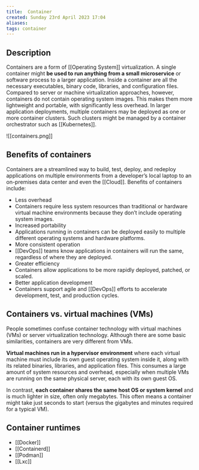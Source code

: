```yaml
---
title:  Container
created: Sunday 23rd April 2023 17:04
aliases: 
tags: container
---
```


## Description

Containers are a form of [[Operating System]] virtualization. A single container might **be used to run anything from a small microservice** or software process to a larger application. Inside a container are all the necessary executables, binary code, libraries, and configuration files. Compared to server or machine virtualization approaches, however, containers do not contain operating system images. This makes them more lightweight and portable, with significantly less overhead. In larger application deployments, multiple containers may be deployed as one or more container clusters. Such clusters might be managed by a container orchestrator such as [[Kubernetes]].

![[containers.png]]

## Benefits of containers

Containers are a streamlined way to build, test, deploy, and redeploy applications on multiple environments from a developer’s local laptop to an on-premises data center and even the [[Cloud]]. Benefits of containers include:

- Less overhead
- Containers require less system resources than traditional or hardware virtual machine environments because they don’t include operating system images.
- Increased portability
- Applications running in containers can be deployed easily to multiple different operating systems and hardware platforms.
- More consistent operation
- [[DevOps]] teams know applications in containers will run the same, regardless of where they are deployed.
- Greater efficiency
- Containers allow applications to be more rapidly deployed, patched, or scaled.
- Better application development
- Containers support agile and [[DevOps]] efforts to accelerate development, test, and production cycles.

## Containers vs. virtual machines (VMs)

People sometimes confuse container technology with virtual machines (VMs) or server virtualization technology. Although there are some basic similarities, containers are very different from VMs.

**Virtual machines run in a hypervisor environment** where each virtual machine must include its own guest operating system inside it, along with its related binaries, libraries, and application files. This consumes a large amount of system resources and overhead, especially when multiple VMs are running on the same physical server, each with its own guest OS.

In contrast, **each container shares the same host OS or system kernel** and is much lighter in size, often only megabytes. This often means a container might take just seconds to start (versus the gigabytes and minutes required for a typical VM).

## Container runtimes

- [[Docker]]
- [[Containerd]]
- [[Podman]]
- [[Lxc]]
